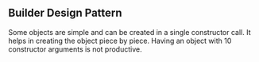 ## Builder Design Pattern
Some objects are simple and can be created in a single constructor call. It helps in creating the object piece by piece.
Having an object with 10 constructor arguments is not productive.
